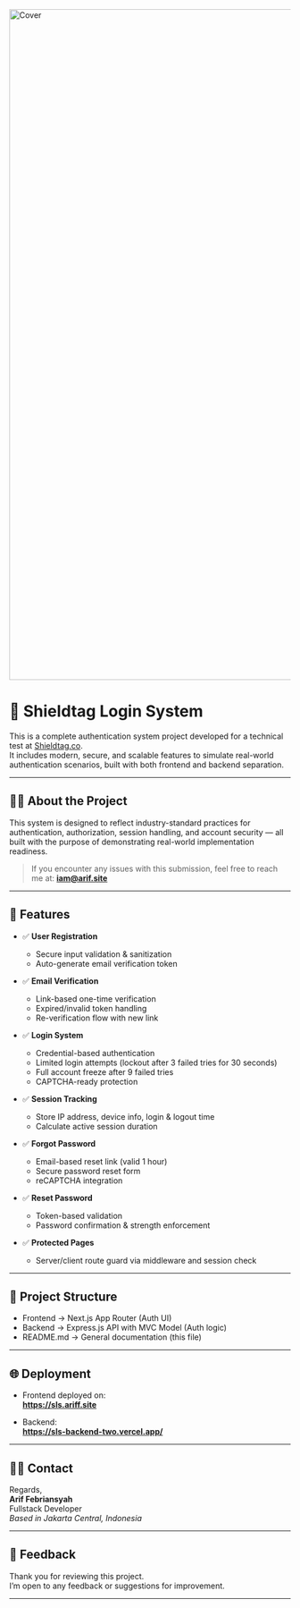 <img src="https://ik.imagekit.io/ucgcz7azi/shieldtag_cover.jpg?updatedAt=1748094227313" width="1200" alt="Cover"/>

# 🔐 Shieldtag Login System

This is a complete authentication system project developed for a technical test at [Shieldtag.co](https://shieldtag.co).  
It includes modern, secure, and scalable features to simulate real-world authentication scenarios, built with both frontend and backend separation.

---

## 🧑‍💻 About the Project

This system is designed to reflect industry-standard practices for authentication, authorization, session handling, and account security — all built with the purpose of demonstrating real-world implementation readiness.

> If you encounter any issues with this submission, feel free to reach me at: **iam@arif.site**

---

## 🚀 Features

-   ✅ **User Registration**

    -   Secure input validation & sanitization
    -   Auto-generate email verification token

-   ✅ **Email Verification**

    -   Link-based one-time verification
    -   Expired/invalid token handling
    -   Re-verification flow with new link

-   ✅ **Login System**

    -   Credential-based authentication
    -   Limited login attempts (lockout after 3 failed tries for 30 seconds)
    -   Full account freeze after 9 failed tries
    -   CAPTCHA-ready protection

-   ✅ **Session Tracking**

    -   Store IP address, device info, login & logout time
    -   Calculate active session duration

-   ✅ **Forgot Password**

    -   Email-based reset link (valid 1 hour)
    -   Secure password reset form
    -   reCAPTCHA integration

-   ✅ **Reset Password**

    -   Token-based validation
    -   Password confirmation & strength enforcement

-   ✅ **Protected Pages**
    -   Server/client route guard via middleware and session check

---

## 📁 Project Structure

-   Frontend → Next.js App Router (Auth UI)
-   Backend → Express.js API with MVC Model (Auth logic)
-   README.md → General documentation (this file)

---

## 🌐 Deployment

-   Frontend deployed on:  
    **https://sls.ariff.site**

-   Backend:  
    **https://sls-backend-two.vercel.app/**

---

## 🙋‍♂️ Contact

Regards,  
**Arif Febriansyah**  
Fullstack Developer  
_Based in Jakarta Central, Indonesia_

---

## 📩 Feedback

Thank you for reviewing this project.  
I’m open to any feedback or suggestions for improvement.

---
